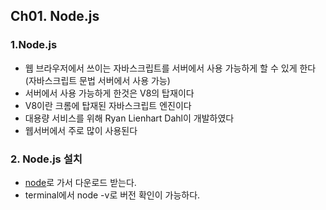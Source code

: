 ## Ch01. Node.js

### 1.Node.js  
- 웹 브라우저에서 쓰이는 자바스크립트를 서버에서 사용 가능하게 할 수 있게 한다 (자바스크립트 문법 서버에서 사용 가능)
- 서버에서 사용 가능하게 한것은 V8의 탑재이다
- V8이란 크롬에 탑재된 자바스크립트 엔진이다
- 대용량 서비스를 위해 Ryan Lienhart Dahl이 개발하였다
- 웹서버에서 주로 많이 사용된다

### 2. Node.js 설치
- [node](https://nodejs.org/ko/download/)로 가서 다운로드 받는다.
- terminal에서 node -v로 버전 확인이 가능하다.